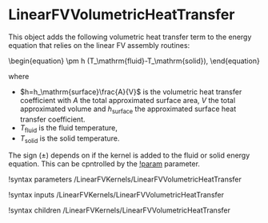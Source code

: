# LinearFVVolumetricHeatTransfer

This object adds the following volumetric heat transfer term to the
energy equation that relies on the linear FV assembly routines:

\begin{equation}
\pm h (T_\mathrm{fluid}-T_\mathrm{solid}),
\end{equation}

where

- $h=h_\mathrm{surface}\frac{A}{V}$ is the volumetric heat transfer coefficient
  with $A$ the total approximated surface area, $V$ the total approximated
  volume and $h_\mathrm{surface}$ the approximated surface heat transfer coefficient.
- $T_\mathrm{fluid}$ is the fluid temperature,
- $T_\mathrm{solid}$ is the solid temperature.

The sign ($\pm$) depends on if the kernel is added to the fluid or
solid energy equation. This can be cpntrolled by the
[!param](/LinearFVKernels/LinearFVVolumetricHeatTransfer/is_solid) parameter.


!syntax parameters /LinearFVKernels/LinearFVVolumetricHeatTransfer

!syntax inputs /LinearFVKernels/LinearFVVolumetricHeatTransfer

!syntax children /LinearFVKernels/LinearFVVolumetricHeatTransfer

